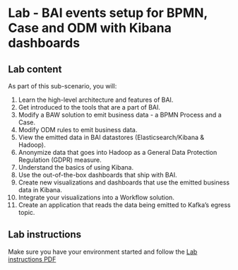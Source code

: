 # Lab - BAI events setup for BPMN, Case and ODM with Kibana dashboards

## Lab content
As part of this sub-scenario, you will:
1.	Learn the high-level architecture and features of BAI.
2.	Get introduced to the tools that are a part of BAI.
3.	Modify a BAW solution to emit business data - a BPMN Process and a Case.
4.	Modify ODM rules to emit business data.
5.	View the emitted data in BAI datastores (Elasticsearch/Kibana & Hadoop).
6.	Anonymize data that goes into Hadoop as a General Data Protection Regulation (GDPR) measure.
7.	Understand the basics of using Kibana.
8.	Use the out-of-the-box dashboards that ship with BAI.
9.	Create new visualizations and dashboards that use the emitted business data in Kibana.
10.	Integrate your visualizations into a Workflow solution.
11.	Create an application that reads the data being emitted to Kafka’s egress topic.

## Lab instructions
Make sure you have your environment started and follow the [Lab instructions PDF](lab-instructions.pdf)